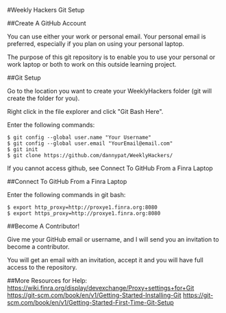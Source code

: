#Weekly Hackers Git Setup

##Create A GitHub Account

You can use either your work or personal email. Your personal email is preferred, especially if you plan on using your personal laptop.

The purpose of this git repository is to enable you to use your personal or work laptop or both to work on this outside learning project.

##Git Setup

Go to the location you want to create your WeeklyHackers folder (git will create the folder for you).

Right click in the file explorer and click "Git Bash Here".

Enter the following commands:

```git
$ git config --global user.name "Your Username"
$ git config --global user.email "YourEmail@email.com"
$ git init
$ git clone https://github.com/dannypat/WeeklyHackers/
```

If you cannot access github, see Connect To GitHub From a Finra Laptop

##Connect To GitHub From a Finra Laptop

Enter the following commands in git bash:

```git
$ export http_proxy=http://proxye1.finra.org:8080
$ export https_proxy=http://proxye1.finra.org:8080
```

##Become A Contributor!

Give me your GitHub email or username, and I will send you an invitation to become a contributor.

You will get an email with an invitation, accept it and you will have full access to the repository.

##More Resources for Help:
https://wiki.finra.org/display/devexchange/Proxy+settings+for+Git
https://git-scm.com/book/en/v1/Getting-Started-Installing-Git
https://git-scm.com/book/en/v1/Getting-Started-First-Time-Git-Setup